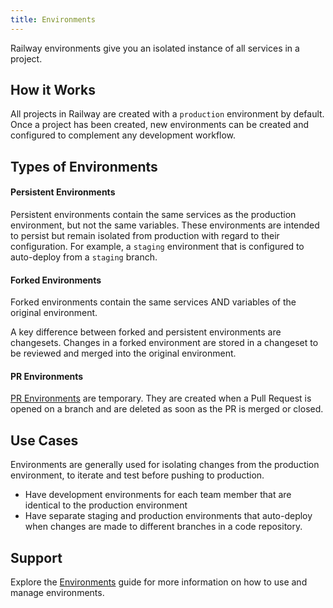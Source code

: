 ```yaml
---
title: Environments
---
```


Railway environments give you an isolated instance of all services in a project.

## How it Works

All projects in Railway are created with a `production` environment by default.  Once a project has been created, new environments can be created and configured to complement any development workflow.

## Types of Environments

#### Persistent Environments

Persistent environments contain the same services as the production environment, but not the same variables.  These environments are intended to persist but remain isolated from production with regard to their configuration.  For example, a `staging` environment that is configured to auto-deploy from a `staging` branch.

#### Forked Environments

Forked environments contain the same services AND variables of the original environment.

A key difference between forked and persistent environments are changesets.  Changes in a forked environment are stored in a changeset to be reviewed and merged into the original environment.

#### PR Environments

[PR Environments](/guides/environments#enable-pr-environments) are temporary.  They are created when a Pull Request is opened on a branch and are deleted as soon as the PR is merged or closed.

## Use Cases

Environments are generally used for isolating changes from the production environment, to iterate and test before pushing to production.

- Have development environments for each team member that are identical to the
production environment
- Have separate staging and production environments that auto-deploy when changes are made to different branches in a code repository.

## Support

Explore the [Environments](/guides/environments) guide for more information on how to use and manage environments.